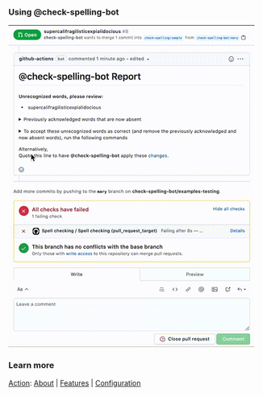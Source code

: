 ### Using @check-spelling-bot

![Quote to accept](https://raw.githubusercontent.com/check-spelling-bot/videos/quote-code/quotecode.gif)

### Learn more

[Action](https://github.com/marketplace/actions/check-spelling): [About](https://github.com/check-spelling/check-spelling/wiki) | [Features](https://github.com/check-spelling/check-spelling/wiki/Showcase) | [Configuration](https://github.com/check-spelling/check-spelling/wiki/Configuration)
